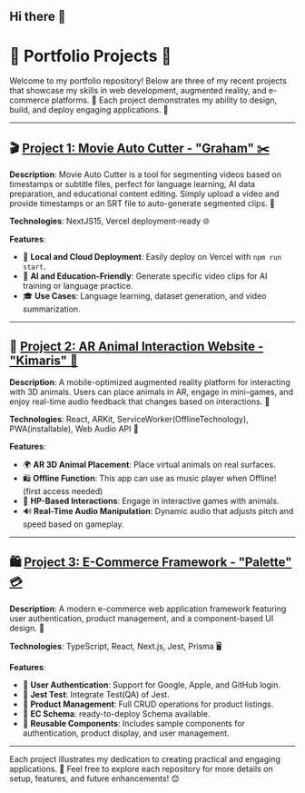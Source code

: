 ## Hi there 👋

# 🌟 Portfolio Projects 🌟

Welcome to my portfolio repository! Below are three of my recent projects that showcase my skills in web development, augmented reality, and e-commerce platforms. 🎉 Each project demonstrates my ability to design, build, and deploy engaging applications. 🚀

---

## 🎬 [Project 1: Movie Auto Cutter - "Graham" ✂️](https://github.com/54yd/graham)

**Description**: Movie Auto Cutter is a tool for segmenting videos based on timestamps or subtitle files, perfect for language learning, AI data preparation, and educational content editing. Simply upload a video and provide timestamps or an SRT file to auto-generate segmented clips. 🎥

**Technologies**: NextJS15, Vercel deployment-ready 🌐

**Features**:
- 📂 **Local and Cloud Deployment**: Easily deploy on Vercel with `npm run start`.
- 🤖 **AI and Education-Friendly**: Generate specific video clips for AI training or language practice.
- 🎓 **Use Cases**: Language learning, dataset generation, and video summarization.

---

## 🐾 [Project 2: AR Animal Interaction Website - "Kimaris" 🦁](https://github.com/54yd/kimaris)

**Description**: A mobile-optimized augmented reality platform for interacting with 3D animals. Users can place animals in AR, engage in mini-games, and enjoy real-time audio feedback that changes based on interactions. 📱

**Technologies**: React, ARKit, ServiceWorker(OfflineTechnology), PWA(installable), Web Audio API 📳

**Features**:
- 🌍 **AR 3D Animal Placement**: Place virtual animals on real surfaces.
- 🛍️ **Offline Function**: This app can use as music player when Offline! (first access needed)
- 🧡 **HP-Based Interactions**: Engage in interactive games with animals.
- 🔊 **Real-Time Audio Manipulation**: Dynamic audio that adjusts pitch and speed based on gameplay.

---

## 🛍️ [Project 3: E-Commerce Framework - "Palette" 💳](https://github.com/54yd/palette)


**Description**: A modern e-commerce web application framework featuring user authentication, product management, and a component-based UI design. 🛒

**Technologies**: TypeScript, React, Next.js, Jest, Prisma 🖥️

**Features**:
- 🔐 **User Authentication**: Support for Google, Apple, and GitHub login.
- 🔐 **Jest Test**: Integrate Test(QA) of Jest.
- 👥 **Product Management**: Full CRUD operations for product listings.
- 👥 **EC Schema**: ready-to-deploy Schema available.
- 🧩 **Reusable Components**: Includes sample components for authentication, product display, and user management.

---

Each project illustrates my dedication to creating practical and engaging applications. 🌈 Feel free to explore each repository for more details on setup, features, and future enhancements! 😊
